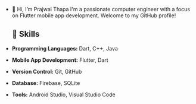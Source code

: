 - 👋 Hi, I’m Prajwal Thapa
   I'm a passionate computer engineer with a focus on Flutter mobile app development. Welcome to my GitHub profile!

  ## 🚀 Skills

- **Programming Languages:** Dart, C++, Java
- **Mobile App Development:** Flutter, Dart
- **Version Control:** Git, GitHub
- **Database:** Firebase, SQLite
- **Tools:** Android Studio, Visual Studio Code

<!---
VividSoda/VividSoda is a ✨ special ✨ repository because its `README.md` (this file) appears on your GitHub profile.
You can click the Preview link to take a look at your changes.
--->

